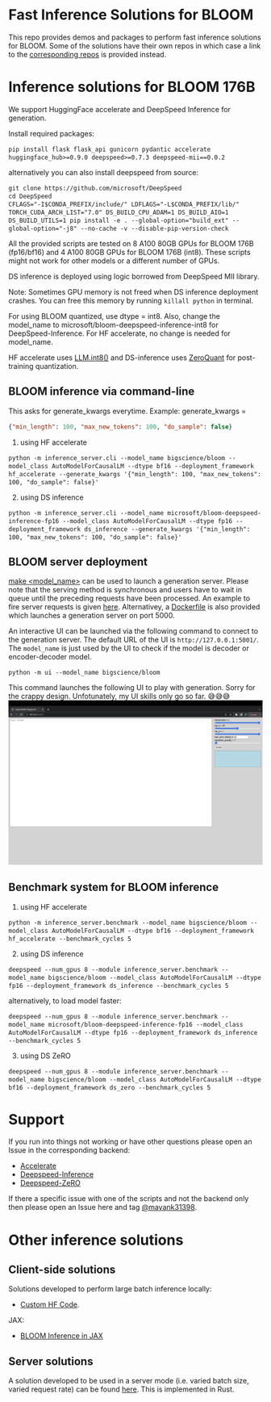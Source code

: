 # Fast Inference Solutions for BLOOM

This repo provides demos and packages to perform fast inference solutions for BLOOM. Some of the solutions have their own repos in which case a link to the [corresponding repos](#Other-inference-solutions) is provided instead.


# Inference solutions for BLOOM 176B

We support HuggingFace accelerate and DeepSpeed Inference for generation.

Install required packages:

```shell
pip install flask flask_api gunicorn pydantic accelerate huggingface_hub>=0.9.0 deepspeed>=0.7.3 deepspeed-mii==0.0.2
```

alternatively you can also install deepspeed from source:
```shell
git clone https://github.com/microsoft/DeepSpeed
cd DeepSpeed
CFLAGS="-I$CONDA_PREFIX/include/" LDFLAGS="-L$CONDA_PREFIX/lib/" TORCH_CUDA_ARCH_LIST="7.0" DS_BUILD_CPU_ADAM=1 DS_BUILD_AIO=1 DS_BUILD_UTILS=1 pip install -e . --global-option="build_ext" --global-option="-j8" --no-cache -v --disable-pip-version-check
```

All the provided scripts are tested on 8 A100 80GB GPUs for BLOOM 176B (fp16/bf16) and 4 A100 80GB GPUs for BLOOM 176B (int8). These scripts might not work for other models or a different number of GPUs.

DS inference is deployed using logic borrowed from DeepSpeed MII library.

Note: Sometimes GPU memory is not freed when DS inference deployment crashes. You can free this memory by running `killall python` in terminal.

For using BLOOM quantized, use dtype = int8. Also, change the model_name to microsoft/bloom-deepspeed-inference-int8 for DeepSpeed-Inference. For HF accelerate, no change is needed for model_name.

HF accelerate uses [LLM.int8()](https://arxiv.org/abs/2208.07339) and DS-inference uses [ZeroQuant](https://arxiv.org/abs/2206.01861) for post-training quantization.

## BLOOM inference via command-line

This asks for generate_kwargs everytime.
Example: generate_kwargs =
```json
{"min_length": 100, "max_new_tokens": 100, "do_sample": false}
```

1. using HF accelerate
```shell
python -m inference_server.cli --model_name bigscience/bloom --model_class AutoModelForCausalLM --dtype bf16 --deployment_framework hf_accelerate --generate_kwargs '{"min_length": 100, "max_new_tokens": 100, "do_sample": false}'
```

2. using DS inference
```shell
python -m inference_server.cli --model_name microsoft/bloom-deepspeed-inference-fp16 --model_class AutoModelForCausalLM --dtype fp16 --deployment_framework ds_inference --generate_kwargs '{"min_length": 100, "max_new_tokens": 100, "do_sample": false}'
```

## BLOOM server deployment

[make <model_name>](../Makefile) can be used to launch a generation server. Please note that the serving method is synchronous and users have to wait in queue until the preceding requests have been processed. An example to fire server requests is given [here](./server_request.py). Alternativey, a [Dockerfile](./Dockerfile) is also provided which launches a generation server on port 5000.

An interactive UI can be launched via the following command to connect to the generation server. The default URL of the UI is `http://127.0.0.1:5001/`. The `model_name` is just used by the UI to check if the model is decoder or encoder-decoder model.
```shell
python -m ui --model_name bigscience/bloom
```
This command launches the following UI to play with generation. Sorry for the crappy design. Unfotunately, my UI skills only go so far. 😅😅😅
![image](assets/UI.png)

## Benchmark system for BLOOM inference

1. using HF accelerate
```shell
python -m inference_server.benchmark --model_name bigscience/bloom --model_class AutoModelForCausalLM --dtype bf16 --deployment_framework hf_accelerate --benchmark_cycles 5
```

2. using DS inference
```shell
deepspeed --num_gpus 8 --module inference_server.benchmark --model_name bigscience/bloom --model_class AutoModelForCausalLM --dtype fp16 --deployment_framework ds_inference --benchmark_cycles 5
```
alternatively, to load model faster:
```shell
deepspeed --num_gpus 8 --module inference_server.benchmark --model_name microsoft/bloom-deepspeed-inference-fp16 --model_class AutoModelForCausalLM --dtype fp16 --deployment_framework ds_inference --benchmark_cycles 5
```

3. using DS ZeRO
```shell
deepspeed --num_gpus 8 --module inference_server.benchmark --model_name bigscience/bloom --model_class AutoModelForCausalLM --dtype bf16 --deployment_framework ds_zero --benchmark_cycles 5
```

# Support


If you run into things not working or have other questions please open an Issue in the corresponding backend:

- [Accelerate](https://github.com/huggingface/accelerate/issues)
- [Deepspeed-Inference](https://github.com/microsoft/DeepSpeed/issues)
- [Deepspeed-ZeRO](https://github.com/microsoft/DeepSpeed/issues)

If there a specific issue with one of the scripts and not the backend only then please open an Issue here and tag [@mayank31398](https://github.com/mayank31398).


# Other inference solutions
## Client-side solutions

Solutions developed to perform large batch inference locally:

* [Custom HF Code](https://github.com/huggingface/transformers_bloom_parallel/).

JAX:

* [BLOOM Inference in JAX](https://github.com/huggingface/bloom-jax-inference)


## Server solutions

A solution developed to be used in a server mode (i.e. varied batch size, varied request rate) can be found [here](https://github.com/Narsil/bloomserver). This is implemented in Rust.

